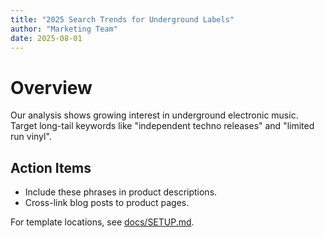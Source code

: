 ```yaml
---
title: "2025 Search Trends for Underground Labels"
author: "Marketing Team"
date: 2025-08-01
---
```


# Overview

Our analysis shows growing interest in underground electronic music. Target long-tail keywords like "independent techno releases" and "limited run vinyl".

## Action Items

- Include these phrases in product descriptions.
- Cross-link blog posts to product pages.

For template locations, see [docs/SETUP.md](../../../docs/SETUP.md).
